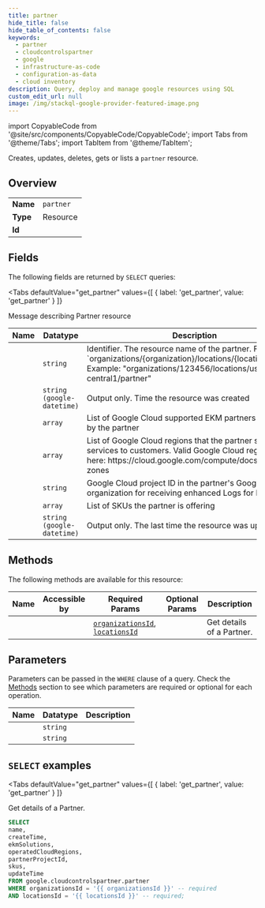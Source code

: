 ```yaml
--- 
title: partner
hide_title: false
hide_table_of_contents: false
keywords:
  - partner
  - cloudcontrolspartner
  - google
  - infrastructure-as-code
  - configuration-as-data
  - cloud inventory
description: Query, deploy and manage google resources using SQL
custom_edit_url: null
image: /img/stackql-google-provider-featured-image.png
---
```


import CopyableCode from '@site/src/components/CopyableCode/CopyableCode';
import Tabs from '@theme/Tabs';
import TabItem from '@theme/TabItem';

Creates, updates, deletes, gets or lists a <code>partner</code> resource.

## Overview
<table><tbody>
<tr><td><b>Name</b></td><td><code>partner</code></td></tr>
<tr><td><b>Type</b></td><td>Resource</td></tr>
<tr><td><b>Id</b></td><td><CopyableCode code="google.cloudcontrolspartner.partner" /></td></tr>
</tbody></table>

## Fields

The following fields are returned by `SELECT` queries:

<Tabs
    defaultValue="get_partner"
    values={[
        { label: 'get_partner', value: 'get_partner' }
    ]}
>
<TabItem value="get_partner">

Message describing Partner resource

<table>
<thead>
    <tr>
    <th>Name</th>
    <th>Datatype</th>
    <th>Description</th>
    </tr>
</thead>
<tbody>
<tr>
    <td><CopyableCode code="name" /></td>
    <td><code>string</code></td>
    <td>Identifier. The resource name of the partner. Format: `organizations/&#123;organization&#125;/locations/&#123;location&#125;/partner` Example: "organizations/123456/locations/us-central1/partner"</td>
</tr>
<tr>
    <td><CopyableCode code="createTime" /></td>
    <td><code>string (google-datetime)</code></td>
    <td>Output only. Time the resource was created</td>
</tr>
<tr>
    <td><CopyableCode code="ekmSolutions" /></td>
    <td><code>array</code></td>
    <td>List of Google Cloud supported EKM partners supported by the partner</td>
</tr>
<tr>
    <td><CopyableCode code="operatedCloudRegions" /></td>
    <td><code>array</code></td>
    <td>List of Google Cloud regions that the partner sells services to customers. Valid Google Cloud regions found here: https://cloud.google.com/compute/docs/regions-zones</td>
</tr>
<tr>
    <td><CopyableCode code="partnerProjectId" /></td>
    <td><code>string</code></td>
    <td>Google Cloud project ID in the partner's Google Cloud organization for receiving enhanced Logs for Partners.</td>
</tr>
<tr>
    <td><CopyableCode code="skus" /></td>
    <td><code>array</code></td>
    <td>List of SKUs the partner is offering</td>
</tr>
<tr>
    <td><CopyableCode code="updateTime" /></td>
    <td><code>string (google-datetime)</code></td>
    <td>Output only. The last time the resource was updated</td>
</tr>
</tbody>
</table>
</TabItem>
</Tabs>

## Methods

The following methods are available for this resource:

<table>
<thead>
    <tr>
    <th>Name</th>
    <th>Accessible by</th>
    <th>Required Params</th>
    <th>Optional Params</th>
    <th>Description</th>
    </tr>
</thead>
<tbody>
<tr>
    <td><a href="#get_partner"><CopyableCode code="get_partner" /></a></td>
    <td><CopyableCode code="select" /></td>
    <td><a href="#parameter-organizationsId"><code>organizationsId</code></a>, <a href="#parameter-locationsId"><code>locationsId</code></a></td>
    <td></td>
    <td>Get details of a Partner.</td>
</tr>
</tbody>
</table>

## Parameters

Parameters can be passed in the `WHERE` clause of a query. Check the [Methods](#methods) section to see which parameters are required or optional for each operation.

<table>
<thead>
    <tr>
    <th>Name</th>
    <th>Datatype</th>
    <th>Description</th>
    </tr>
</thead>
<tbody>
<tr id="parameter-locationsId">
    <td><CopyableCode code="locationsId" /></td>
    <td><code>string</code></td>
    <td></td>
</tr>
<tr id="parameter-organizationsId">
    <td><CopyableCode code="organizationsId" /></td>
    <td><code>string</code></td>
    <td></td>
</tr>
</tbody>
</table>

## `SELECT` examples

<Tabs
    defaultValue="get_partner"
    values={[
        { label: 'get_partner', value: 'get_partner' }
    ]}
>
<TabItem value="get_partner">

Get details of a Partner.

```sql
SELECT
name,
createTime,
ekmSolutions,
operatedCloudRegions,
partnerProjectId,
skus,
updateTime
FROM google.cloudcontrolspartner.partner
WHERE organizationsId = '{{ organizationsId }}' -- required
AND locationsId = '{{ locationsId }}' -- required;
```
</TabItem>
</Tabs>
